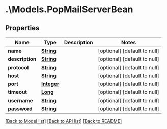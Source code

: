 # .\Models.PopMailServerBean
## Properties

Name | Type | Description | Notes
------------ | ------------- | ------------- | -------------
**name** | [**String**](string.md) |  | [optional] [default to null]
**description** | [**String**](string.md) |  | [optional] [default to null]
**protocol** | [**String**](string.md) |  | [optional] [default to null]
**host** | [**String**](string.md) |  | [optional] [default to null]
**port** | [**Integer**](integer.md) |  | [optional] [default to null]
**timeout** | [**Long**](long.md) |  | [optional] [default to null]
**username** | [**String**](string.md) |  | [optional] [default to null]
**password** | [**String**](string.md) |  | [optional] [default to null]

[[Back to Model list]](../README.md#documentation-for-models) [[Back to API list]](../README.md#documentation-for-api-endpoints) [[Back to README]](../README.md)

